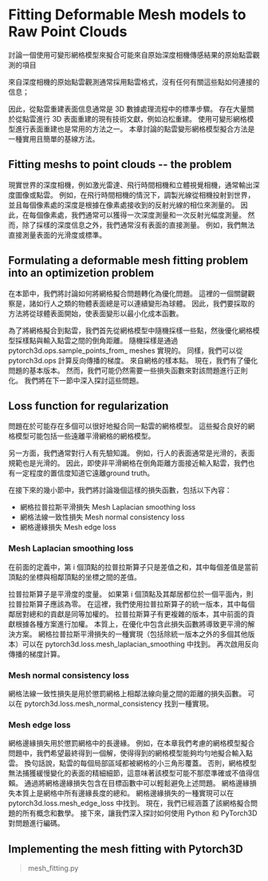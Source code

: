 # Fitting Deformable Mesh models to Raw Point Clouds
討論一個使用可變形網格模型來擬合可能來自原始深度相機傳感結果的原始點雲觀測的項目

來自深度相機的原始點雲觀測通常採用點雲格式，沒有任何有關這些點如何連接的信息；


因此，從點雲重建表面信息通常是 3D 數據處理流程中的標準步驟。 
存在大量關於從點雲進行 3D 表面重建的現有技術文獻，例如泊松重建。 使用可變形網格模型進行表面重建也是常用的方法之一。 
本章討論的點雲變形網格模型擬合方法是一種實用且簡單的基線方法。

## Fitting meshs to point clouds -- the problem
現實世界的深度相機，例如激光雷達、飛行時間相機和立體視覺相機，通常輸出深度圖像或點雲。 
例如，在飛行時間相機的情況下，調製光線從相機投射到世界，並且每個像素處的深度是根據在像素處接收到的反射光線的相位來測量的。 
因此，在每個像素處，我們通常可以獲得一次深度測量和一次反射光幅度測量。 然而，除了採樣的深度信息之外，我們通常沒有表面的直接測量。 例如，我們無法直接測量表面的光滑度或標準。

## Formulating a deformable mesh fitting problem into an optimizetion problem
在本節中，我們將討論如何將網格擬合問題轉化為優化問題。 這裡的一個關鍵觀察是，諸如行人之類的物體表面總是可以連續變形為球體。 因此，我們要採取的方法將從球體表面開始，使表面變形以最小化成本函數。

為了將網格擬合到點雲，我們首先從網格模型中隨機採樣一些點，然後優化網格模型採樣點與輸入點雲之間的倒角距離。 隨機採樣是通過 pytorch3d.ops.sample_points_from_ meshes 實現的。 同樣，我們可以從 pytorch3d.ops 計算反向傳播的梯度。 來自網格的樣本點。
現在，我們有了優化問題的基本版本。 然而，我們可能仍然需要一些損失函數來對該問題進行正則化。 我們將在下一節中深入探討這些問題。

## Loss function for regularization
問題在於可能存在多個可以很好地擬合同一點雲的網格模型。 這些擬合良好的網格模型可能包括一些遠離平滑網格的網格模型。


另一方面，我們通常對行人有先驗知識。 例如，行人的表面通常是光滑的，表面規範也是光滑的。 因此，即使非平滑網格在倒角距離方面接近輸入點雲，我們也有一定程度的置信度知道它遠離ground truth。

在接下來的幾小節中，我們將討論幾個這樣的損失函數，包括以下內容：
- 網格拉普拉斯平滑損失 Mesh Laplacian smoothing loss
- 網格法線一致性損失 Mesh normal consistency loss
- 網格邊緣損失 Mesh edge loss

### Mesh Laplacian smoothing loss 
在前面的定義中，第 i 個頂點的拉普拉斯算子只是差值之和，其中每個差值是當前頂點的坐標與相鄰頂點的坐標之間的差值。

拉普拉斯算子是平滑度的度量。 如果第 i 個頂點及其鄰居都位於一個平面內，則拉普拉斯算子應該為零。 在這裡，我們使用拉普拉斯算子的統一版本，其中每個鄰居對總和的貢獻是同等加權的。 拉普拉斯算子有更複雜的版本，其中前面的貢獻根據各種方案進行加權。
本質上，在優化中包含此損失函數將導致更平滑的解決方案。 網格拉普拉斯平滑損失的一種實現（包括除統一版本之外的多個其他版本）可以在 pytorch3d.loss.mesh_laplacian_smoothing 中找到。 再次啟用反向傳播的梯度計算。

### Mesh normal consistency loss
網格法線一致性損失是用於懲罰網格上相鄰法線向量之間的距離的損失函數。 可以在 pytorch3d.loss.mesh_normal_consistency 找到一種實現。

### Mesh edge loss
網格邊緣損失用於懲罰網格中的長邊緣。 例如，在本章我們考慮的網格模型擬合問題中，我們希望最終得到一個解，使得得到的網格模型能夠均勻地擬合輸入點雲。 換句話說，點雲的每個局部區域都被網格的小三角形覆蓋。 否則，網格模型無法捕獲緩慢變化的表面的精細細節，這意味著該模型可能不那麼準確或不值得信賴。
通過將網格邊緣損失包含在目標函數中可以輕鬆避免上述問題。 網格邊緣損失本質上是網格中所有邊緣長度的總和。 網格邊緣損失的一種實現可以在 pytorch3d.loss.mesh_edge_loss 中找到。
現在，我們已經涵蓋了該網格擬合問題的所有概念和數學。 接下來，讓我們深入探討如何使用 Python 和 PyTorch3D 對問題進行編碼。

## Implementing the mesh fitting with Pytorch3D
> mesh_fitting.py